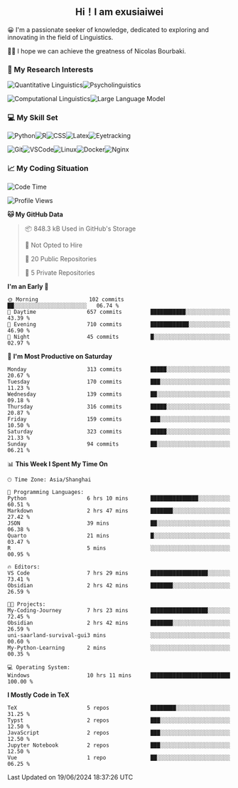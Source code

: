   

## <div align="center">Hi！I am exusiaiwei</div>  

😀 I'm a passionate seeker of knowledge, dedicated to exploring and innovating in the field of Linguistics.

🙋‍♂️ I hope we can achieve the greatness of Nicolas Bourbaki.

### 🔬 My Research Interests  

![Quantitative Linguistics](https://img.shields.io/badge/Quantitative%20Linguistics-%230072CC.svg?&style=for-the-badge&logo=appveyor&logoColor=white)![Psycholinguistics](https://img.shields.io/badge/Psycholinguistics-%2301a3a1.svg?&style=for-the-badge&logo=AWS%20Amplify&logoColor=white)

![Computational Linguistics](https://img.shields.io/badge/Computational%20Linguistics-%231877F2.svg?&style=for-the-badge&logo=Markdown&logoColor=white)![Large Language Model](https://img.shields.io/badge/Large%20Language%20Model-%23F76300.svg?&style=for-the-badge&logo=Android&logoColor=white)

### 💻 My Skill Set

![Python](https://img.shields.io/badge/Python-%2314354C.svg?style=for-the-badge&logo=python&logoColor=white&color=2AB3E3)![R](https://img.shields.io/badge/-R-276DC3?style=for-the-badge&logo=r&logoColor=white)![CSS](https://img.shields.io/badge/-CSS-1572B6?style=for-the-badge&logo=css3&logoColor=white)![Latex](https://img.shields.io/badge/-Latex-008080?style=for-the-badge&logo=latex&logoColor=white)![Eyetracking](https://img.shields.io/badge/Eyetracking-%230078D6?style=for-the-badge&logo=SearXNG&logoColor=#3050FF)

![Git](https://img.shields.io/badge/-Git-F05032?style=for-the-badge&logo=git&logoColor=white)![VSCode](https://img.shields.io/badge/-VSCode-007ACC?style=for-the-badge&logo=visual-studio-code&logoColor=white)![Linux](https://img.shields.io/badge/-Linux-FCC624?style=for-the-badge&logo=linux&logoColor=black)![Docker](https://img.shields.io/badge/-Docker-2496ED?style=for-the-badge&logo=docker&logoColor=white)![Nginx](https://img.shields.io/badge/-Nginx-009639?style=for-the-badge&logo=nginx&logoColor=white)

### 📈 My Coding Situation

<!--START_SECTION:waka-->
![Code Time](http://img.shields.io/badge/Code%20Time-185%20hrs%2033%20mins-blue)

![Profile Views](http://img.shields.io/badge/Profile%20Views-0-blue)

**🐱 My GitHub Data** 

> 📦 848.3 kB Used in GitHub's Storage 
 > 
> 🚫 Not Opted to Hire
 > 
> 📜 20 Public Repositories 
 > 
> 🔑 5 Private Repositories 
 > 
**I'm an Early 🐤** 

```text
🌞 Morning                102 commits         ██░░░░░░░░░░░░░░░░░░░░░░░   06.74 % 
🌆 Daytime                657 commits         ███████████░░░░░░░░░░░░░░   43.39 % 
🌃 Evening                710 commits         ████████████░░░░░░░░░░░░░   46.90 % 
🌙 Night                  45 commits          █░░░░░░░░░░░░░░░░░░░░░░░░   02.97 % 
```
📅 **I'm Most Productive on Saturday** 

```text
Monday                   313 commits         █████░░░░░░░░░░░░░░░░░░░░   20.67 % 
Tuesday                  170 commits         ███░░░░░░░░░░░░░░░░░░░░░░   11.23 % 
Wednesday                139 commits         ██░░░░░░░░░░░░░░░░░░░░░░░   09.18 % 
Thursday                 316 commits         █████░░░░░░░░░░░░░░░░░░░░   20.87 % 
Friday                   159 commits         ███░░░░░░░░░░░░░░░░░░░░░░   10.50 % 
Saturday                 323 commits         █████░░░░░░░░░░░░░░░░░░░░   21.33 % 
Sunday                   94 commits          ██░░░░░░░░░░░░░░░░░░░░░░░   06.21 % 
```


📊 **This Week I Spent My Time On** 

```text
🕑︎ Time Zone: Asia/Shanghai

💬 Programming Languages: 
Python                   6 hrs 10 mins       ███████████████░░░░░░░░░░   60.51 % 
Markdown                 2 hrs 47 mins       ███████░░░░░░░░░░░░░░░░░░   27.42 % 
JSON                     39 mins             ██░░░░░░░░░░░░░░░░░░░░░░░   06.38 % 
Quarto                   21 mins             █░░░░░░░░░░░░░░░░░░░░░░░░   03.47 % 
R                        5 mins              ░░░░░░░░░░░░░░░░░░░░░░░░░   00.95 % 

🔥 Editors: 
VS Code                  7 hrs 29 mins       ██████████████████░░░░░░░   73.41 % 
Obsidian                 2 hrs 42 mins       ███████░░░░░░░░░░░░░░░░░░   26.59 % 

🐱‍💻 Projects: 
My-Coding-Journey        7 hrs 23 mins       ██████████████████░░░░░░░   72.45 % 
Obsidian                 2 hrs 42 mins       ███████░░░░░░░░░░░░░░░░░░   26.59 % 
uni-saarland-survival-gui3 mins              ░░░░░░░░░░░░░░░░░░░░░░░░░   00.60 % 
My-Python-Learning       2 mins              ░░░░░░░░░░░░░░░░░░░░░░░░░   00.35 % 

💻 Operating System: 
Windows                  10 hrs 11 mins      █████████████████████████   100.00 % 
```

**I Mostly Code in TeX** 

```text
TeX                      5 repos             ████████░░░░░░░░░░░░░░░░░   31.25 % 
Typst                    2 repos             ███░░░░░░░░░░░░░░░░░░░░░░   12.50 % 
JavaScript               2 repos             ███░░░░░░░░░░░░░░░░░░░░░░   12.50 % 
Jupyter Notebook         2 repos             ███░░░░░░░░░░░░░░░░░░░░░░   12.50 % 
Vue                      1 repo              ██░░░░░░░░░░░░░░░░░░░░░░░   06.25 % 
```




 Last Updated on 19/06/2024 18:37:26 UTC
<!--END_SECTION:waka-->
